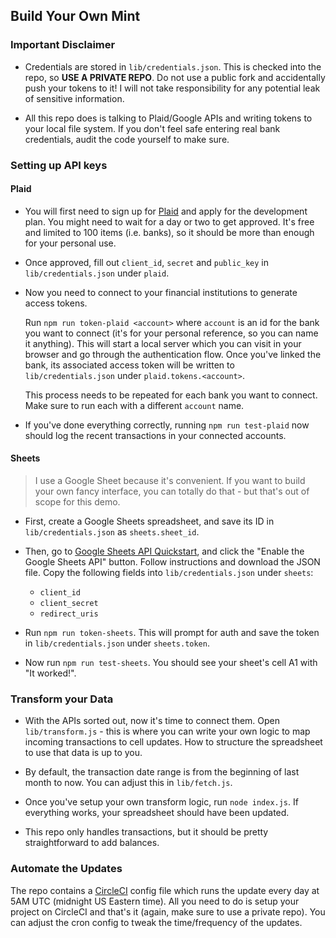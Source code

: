 ## Build Your Own Mint

### Important Disclaimer

- Credentials are stored in `lib/credentials.json`. This is checked into the repo, so **USE A PRIVATE REPO**. Do not use a public fork and accidentally push your tokens to it! I will not take responsibility for any potential leak of sensitive information.

- All this repo does is talking to Plaid/Google APIs and writing tokens to your local file system. If you don't feel safe entering real bank credentials, audit the code yourself to make sure.

### Setting up API keys

#### Plaid

- You will first need to sign up for [Plaid](https://plaid.com/) and apply for the development plan. You might need to wait for a day or two to get approved. It's free and limited to 100 items (i.e. banks), so it should be more than enough for your personal use.

- Once approved, fill out `client_id`, `secret` and `public_key` in `lib/credentials.json` under `plaid`.

- Now you need to connect to your financial institutions to generate access tokens.

  Run `npm run token-plaid <account>` where `account` is an id for the bank you want to connect (it's for your personal reference, so you can name it anything). This will start a local server which you can visit in your browser and go through the authentication flow. Once you've linked the bank, its associated access token will be written to `lib/credentials.json` under `plaid.tokens.<account>`.

  This process needs to be repeated for each bank you want to connect. Make sure to run each with a different `account` name.

- If you've done everything correctly, running `npm run test-plaid` now should log the recent transactions in your connected accounts.

#### Sheets

> I use a Google Sheet because it's convenient. If you want to build your own fancy interface, you can totally do that - but that's out of scope for this demo.

- First, create a Google Sheets spreadsheet, and save its ID in `lib/credentials.json` as `sheets.sheet_id`.

- Then, go to [Google Sheets API Quickstart](https://developers.google.com/sheets/api/quickstart/nodejs), and click the "Enable the Google Sheets API" button. Follow instructions and download the JSON file. Copy the following fields into `lib/credentials.json` under `sheets`:

  - `client_id`
  - `client_secret`
  - `redirect_uris`

- Run `npm run token-sheets`. This will prompt for auth and save the token in `lib/credentials.json` under `sheets.token`.

- Now run `npm run test-sheets`. You should see your sheet's cell A1 with "It worked!".

### Transform your Data

- With the APIs sorted out, now it's time to connect them. Open `lib/transform.js` - this is where you can write your own logic to map incoming transactions to cell updates. How to structure the spreadsheet to use that data is up to you.

- By default, the transaction date range is from the beginning of last month to now. You can adjust this in `lib/fetch.js`.

- Once you've setup your own transform logic, run `node index.js`. If everything works, your spreadsheet should have been updated.

- This repo only handles transactions, but it should be pretty straightforward to add balances.

### Automate the Updates

The repo contains a [CircleCI](https://circleci.com/) config file which runs the update every day at 5AM UTC (midnight US Eastern time). All you need to do is setup your project on CircleCI and that's it (again, make sure to use a private repo). You can adjust the cron config to tweak the time/frequency of the updates.
